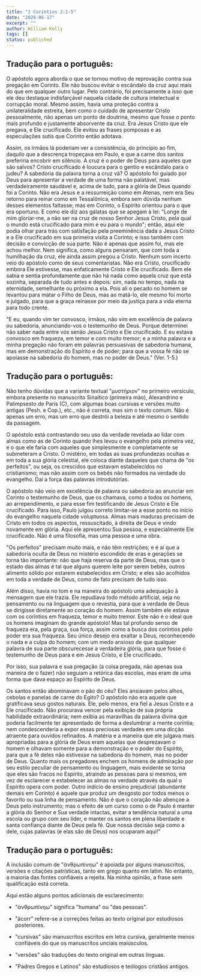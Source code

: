 ```yaml
---
title: "1 Coríntios 2:1-5"
date: "2024-06-17"
excerpt: ""
author: William Kelly
tags: []
status: published
---
```


## **Tradução para o português:**

O apóstolo agora aborda o que se tornou motivo de reprovação contra sua
pregação em Corinto. Ele não buscou evitar o escândalo da cruz aqui mais
do que em qualquer outro lugar. Pelo contrário, foi precisamente a isso
que ele deu destaque indisfarçável naquela cidade de cultura intelectual
e corrupção moral. Mesmo assim, havia uma proteção contra a
unilateralidade estreita, bem como o cuidado de apresentar Cristo
pessoalmente, não apenas um ponto de doutrina, mesmo que fosse o ponto
mais profundo e justamente absorvente da cruz. Era Jesus Cristo que ele
pregava, e Ele crucificado. Ele evitou as frases pomposas e as
especulações sutis que Corinto então adotava.

Assim, os irmãos lá poderiam ver a consistência, do princípio ao fim,
daquilo que a descrença tropeçava em Paulo, e que a carne dos santos
preferiria encobrir em silêncio. A cruz é o poder de Deus para aqueles
que são salvos? Cristo crucificado é loucura para o gentio e escândalo
para o judeu? A sabedoria da palavra torna a cruz vã? O apóstolo foi
guiado por Deus para apresentar a verdade de uma forma não palatável,
mas verdadeiramente saudável e, acima de tudo, para a glória de Deus
quando foi a Corinto. Não era Jesus e a ressurreição como em Atenas, nem
era Seu retorno para reinar como em Tessalônica, embora sem dúvida
nenhum desses elementos faltasse; mas em Corinto, o Espírito orientou
para o que era oportuno. E como ele diz aos gálatas que se apegam à lei:
\"Longe de mim gloriar-me, a não ser na cruz de nosso Senhor Jesus
Cristo, pela qual o mundo está crucificado para mim e eu para o mundo\";
então, aqui ele podia olhar para trás com satisfação pela preeminência
dada a Jesus Cristo e a Ele crucificado em sua primeira visita a
Corinto; e isso também com decisão e convicção de sua parte. Não é
apenas que assim foi, mas ele achou melhor. Nem significa, como alguns
pensaram, que com toda a humilhação da cruz, ele ainda assim pregou a
Cristo. Nenhum som incerto veio do apóstolo como de seus comentaristas.
Não era Cristo, crucificado embora Ele estivesse, mas enfaticamente
Cristo e Ele crucificado. Bem ele sabia e sentia profundamente que não
há nada como aquela cruz que está sozinha, separada de tudo antes e
depois: sim, nada no tempo, nada na eternidade, semelhante ou próximo a
ela. Pois ali o pecado no homem se levantou para matar o Filho de Deus,
mas ao matá-lo, ele mesmo foi morto e julgado, para que a graça reinasse
por meio da justiça para a vida eterna para todo crente.

\"E eu, quando vim ter convosco, irmãos, não vim em excelência de
palavra ou sabedoria, anunciando-vos o testemunho de Deus. Porque
determinei não saber nada entre vós senão Jesus Cristo e Ele
crucificado. E eu estava convosco em fraqueza, em temor e com muito
tremor; e a minha palavra e a minha pregação não foram em palavras
persuasivas de sabedoria humana, mas em demonstração do Espírito e de
poder; para que a vossa fé não se apoiasse na sabedoria do homem, mas no
poder de Deus.\" (Ver. 1-5.)

## **Tradução para o português:**

Não tenho dúvidas que a variante textual \"μυστήριον\" no primeiro
versículo, embora presente no manuscrito Sinaítico (primeira mão),
Alexandrino e Palimpsesto de Paris (C), com algumas boas cursivas e
versões muito antigas (Pesh. e Cop.), etc., não é correta, mas sim o
texto comum. Não é apenas um erro, mas um erro que destrói a beleza e
até mesmo o sentido da passagem.

O apóstolo está contrastando seu uso da verdade revelada ao lidar com
almas como as de Corinto quando lhes levou o evangelho pela primeira
vez, e o que ele faria com aqueles que simplesmente e completamente se
submeteram a Cristo. O mistério, em todas as suas profundezas ocultas e
em toda a sua glória celestial, ele coloca diante daqueles que chama de
\"os perfeitos\", ou seja, os crescidos que estavam estabelecidos no
cristianismo; mas não assim com os bebês não formados na verdade do
evangelho. Daí a força das palavras introdutórias.

O apóstolo não veio em excelência de palavra ou sabedoria ao anunciar em
Corinto o testemunho de Deus, que os chamava, como a todos os homens, ao
arrependimento, e para esse fim testificando de Jesus Cristo e Ele
crucificado. Para isso, Paulo julgou correto limitar-se a esse ponto no
início do evangelho naquela cidade voluptuosa. Almas mais maduras
precisam de Cristo em todos os aspectos, ressuscitado, à direita de Deus
e vindo novamente em glória. Aqui ele apresentou Sua pessoa, e
especialmente Ele crucificado. Não é uma filosofia, mas uma pessoa e uma
obra.

\"Os perfeitos\" precisam muito mais, e não têm restrições; e é aí que a
sabedoria oculta de Deus no mistério escondido de eras e gerações se
torna tão importante: não que haja reserva da parte de Deus, mas que o
estado das almas é tal que alguns querem leite por serem bebês, outros
alimento sólido por estarem estabelecidos em Cristo; e eles são
acolhidos em toda a verdade de Deus, como de fato precisam de tudo isso.

Além disso, havia no tom e na maneira do apóstolo uma adequação à
mensagem que ele trazia. Ele repudiava todo método artificial, seja no
pensamento ou na linguagem que o revestia, para que a verdade de Deus se
dirigisse diretamente ao coração do homem. Assim também ele estava com
os coríntios em fraqueza, temor e muito tremor. Este não é o ideal que
os homens imaginam do grande apóstolo! Mas tal profundo senso de
fraqueza era, pela graça, sua força, assim como a busca dos coríntios
pelo poder era sua fraqueza. Seu único desejo era exaltar a Deus,
reconhecendo o nada e a culpa do homem; com um medo ansioso de que
qualquer palavra de sua parte obscurecesse a verdadeira glória, para que
fosse o testemunho de Deus para e em Jesus Cristo, e Ele crucificado.

Por isso, sua palavra e sua pregação (a coisa pregada, não apenas sua
maneira de o fazer) não seguiam a retórica das escolas, mas eram de uma
forma que dava espaço ao Espírito de Deus.

Os santos então abominavam o pão do céu? Eles ansiavam pelos alhos,
cebolas e panelas de carne do Egito? O apóstolo não era aquele que
gratificava seus gostos naturais. Ele, pelo menos, era fiel a Jesus
Cristo e a Ele crucificado. Não procurava vencer pela exibição de sua
própria habilidade extraordinária; nem exibia as maravilhas da palavra
divina que poderia facilmente ter apresentado de forma a deslumbrar a
mente coríntia; nem condescenderia a expor essas preciosas verdades em
uma dicção atraente para ouvidos refinados. A matéria e a maneira que
ele julgava mais apropriadas para a glória de Deus eram aquelas que
desprezavam o homem e olhavam somente para a demonstração e o poder do
Espírito, para que a fé deles não estivesse na sabedoria do homem, mas
no poder de Deus. Quanto mais os pregadores enchem os homens de
admiração por seu estilo peculiar de pensamento ou linguagem, mais
evidente se torna que eles são fracos no Espírito, atraindo as pessoas
para si mesmos, em vez de esclarecer e estabelecer as almas na verdade
através da qual o Espírito opera com poder. Outro indício de ensino
prejudicial (abundante demais em Corinto) é aquele que produz um
desgosto por todos menos o favorito ou sua linha de pensamento. Não é
que o coração não abençoe a Deus pelo instrumento; mas o efeito de um
curso como o de Paulo é manter a glória do Senhor e Sua verdade
intactas, evitar a tendência natural a uma escola ou grupo com seu
líder, e manter os santos em plena liberdade e santa confiança diante de
Deus pela fé. Que nossa decisão seja como a dele, cujas palavras (e elas
são de Deus) nos ocuparam aqui!\"

## **Tradução para o português:**

A inclusão comum de \"ἀνθρωπίνηω\" é apoiada por alguns manuscritos,
versões e citações patrísticas, tanto em grego quanto em latim. No
entanto, a maioria das fontes confiáveis a rejeita. Na minha opinião, a
frase sem qualificação está correta.

Aqui estão alguns pontos adicionais de esclarecimento:

- \"ἀνθρωπίνηω\" significa \"humana\" ou \"das pessoas\".

- \"àcorr\" refere-se a correções feitas ao texto original por
  estudiosos posteriores.

- \"cursivas\" são manuscritos escritos em letra cursiva, geralmente
  menos confiáveis do que os manuscritos unciais maiúsculos.

- \"versões\" são traduções do texto original em outras línguas.

- \"Padres Gregos e Latinos\" são estudiosos e teólogos cristãos
  antigos.
